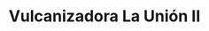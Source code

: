 ---
title: "Vulcanizadora La Unión II"
url: /ciudad-de-mexico/vulcanizadora-la-union-ii/
shop: Reifen
---